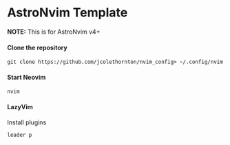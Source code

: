 # AstroNvim Template

**NOTE:** This is for AstroNvim v4+

#### Clone the repository

```shell
git clone https://github.com/jcolethornton/nvim_config> ~/.config/nvim
```

#### Start Neovim

```shell
nvim
```

#### LazyVim
Install plugins
```shell
leader p
```
